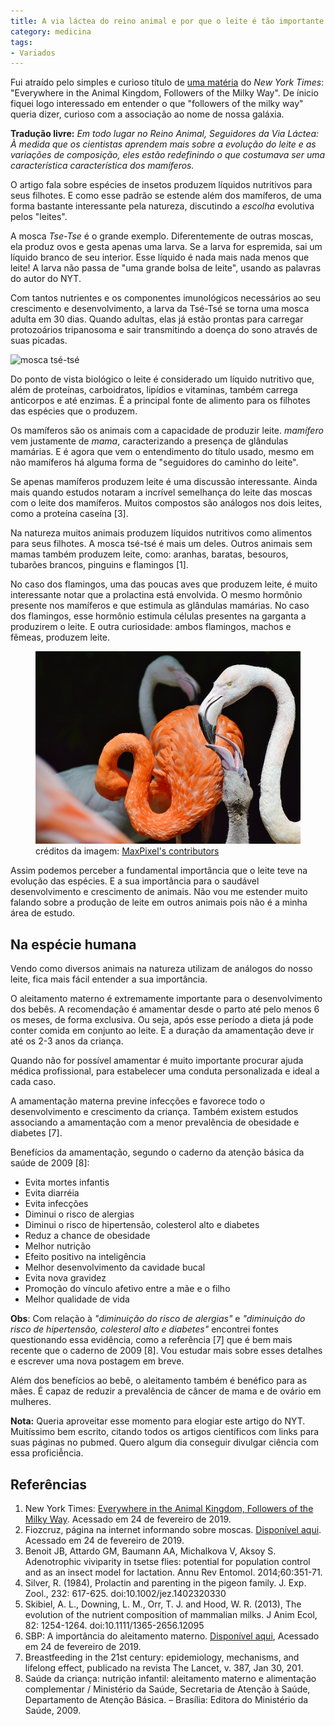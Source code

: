 ```yaml
---
title: A via láctea do reino animal e por que o leite é tão importante
category: medicina
tags:
- Variados
---
```


Fui atraído pelo simples e curioso título de [uma matéria](https://www.nytimes.com/2019/02/11/science/milk-animals-evolution.html) do _New York Times_:  "Everywhere in the Animal Kingdom, Followers of the Milky Way". De ínicio fiquei logo interessado em entender o que "followers of the milky way" queria dizer, curioso com a associação ao nome de nossa galáxia.

**Tradução livre:** _Em todo lugar no Reino Animal, Seguidores da Via Láctea: À medida que os cientistas aprendem mais sobre a evolução do leite e as variações de composição, eles estão redefinindo o que costumava ser uma característica característica dos mamíferos._

O artigo fala sobre espécies de insetos produzem líquidos nutritivos para seus filhotes. E como esse padrão se estende além dos mamíferos, de uma forma bastante interessante pela natureza, discutindo a _escolha_ evolutiva pelos "leites".

A mosca _Tse-Tse_ é o grande exemplo. Diferentemente de outras moscas, ela produz ovos e gesta apenas uma larva. Se a larva for espremida, sai um líquido branco de seu interior. Esse líquido é nada mais nada menos que leite! A larva não passa de "uma grande bolsa de leite", usando as palavras do autor do NYT.

Com tantos nutrientes e os componentes imunológicos necessários ao seu crescimento e desenvolvimento, a larva da Tsé-Tsé se torna uma mosca adulta em 30 dias. Quando adultas, elas já estão prontas para carregar protozoários tripanosoma e sair transmitindo a doença do sono através de suas picadas.

![mosca tsé-tsé](https://upload.wikimedia.org/wikipedia/commons/thumb/c/c7/Glossina_palpalis_morsitans.jpg/800px-Glossina_palpalis_morsitans.jpg)

Do ponto de vista biológico o leite é considerado um líquido nutritivo que, além de proteínas, carboidratos, lipídios e vitaminas, também carrega anticorpos e até enzimas. É a principal fonte de alimento para os filhotes das espécies que o produzem.

Os mamíferos são os animais com a capacidade de produzir leite. _mamífero_ vem justamente de _mama_, caracterizando a presença de glândulas mamárias. E é agora que vem o entendimento do título usado, mesmo em não mamíferos há alguma forma de "seguidores do caminho do leite".

Se apenas mamíferos produzem leite é uma discussão interessante. Ainda mais quando estudos notaram a incrível semelhança do leite das moscas com o leite dos mamíferos. Muitos compostos são análogos nos dois leites, como a proteína caseína [3].

Na natureza muitos animais produzem líquidos nutritivos como alimentos para seus filhotes. A mosca tsé-tsé é mais um deles. Outros animais sem mamas também produzem leite, como: aranhas, baratas, besouros, tubarões brancos, pinguins e flamingos [1].

No caso dos flamingos, uma das poucas aves que produzem leite, é muito interessante notar que a prolactina está envolvida. O mesmo hormônio presente nos mamíferos e que estimula as glândulas mamárias. No caso dos flamingos, esse hormônio estimula células presentes na garganta a produzirem o leite. E outra curiosidade: ambos flamingos, machos e fêmeas, produzem leite.

<figure>
	<img alt="flamingo alimentando filhote" src="/assets/images/posts/2019/milky-way/flamingo-milk.jpg">
	<figcaption>créditos da imagem: <a href="https://www.maxpixel.net/Feather-Birds-Pink-Bird-Plumage-Flamingo-Bill-2528543">MaxPixel's contributors</a></figcaption>
</figure>

Assim podemos perceber a fundamental importância que o leite teve na evolução das espécies. E a sua importância para o saudável desenvolvimento e crescimento de animais. Não vou me estender muito falando sobre a produção de leite em outros animais pois não é a minha área de estudo.

## Na espécie humana

Vendo como diversos animais na natureza utilizam de análogos do nosso leite, fica mais fácil entender a sua importância.

O aleitamento materno é extremamente importante para o desenvolvimento dos bebês. A recomendação é amamentar desde o parto até pelo menos  6 os meses, de forma exclusiva. Ou seja, após esse período a dieta já pode conter comida em conjunto ao leite. E a duração da amamentação deve ir até os 2-3 anos da criança.

Quando não for possível amamentar é muito importante procurar ajuda médica profissional, para estabelecer uma conduta personalizada e ideal a cada caso.

A amamentação materna previne infecções e favorece todo o desenvolvimento e crescimento da criança. Também existem estudos associando a amamentação com a menor prevalência de obesidade e diabetes [7].

Benefícios da amamentação, segundo o caderno da atenção básica da saúde de 2009 [8]:
* Evita mortes infantis
* Evita diarréia
* Evita infecções
* Diminui o risco de alergias
* Diminui o risco de  hipertensão, colesterol alto e diabetes
* Reduz a chance de obesidade
* Melhor nutrição
* Efeito positivo na inteligência
* Melhor desenvolvimento da cavidade bucal
* Evita nova gravidez
* Promoção do vínculo afetivo entre a mãe e o filho
* Melhor qualidade de vida

**Obs**: Com relação à _"diminuição do risco de alergias"_ e _"diminuição do risco de hipertensão, colesterol alto e diabetes"_ encontrei fontes questionando essa evidência,  como a referência [7] que é bem mais recente que o caderno de 2009 [8]. Vou estudar mais sobre esses detalhes e escrever uma nova postagem em breve.

Além dos benefícios ao bebê, o aleitamento também é benéfico para as mães. É capaz de reduzir a prevalência de câncer de mama e de ovário em mulheres.

**Nota:** Queria aproveitar esse momento para elogiar este artigo do NYT. Muitíssimo bem escrito, citando todos os artigos científicos com links para suas páginas no pubmed. Quero algum dia conseguir divulgar ciência com essa proficiễncia.

## Referências
1. New York Times: [Everywhere in the Animal Kingdom, Followers of the Milky Way](https://www.nytimes.com/2019/02/11/science/milk-animals-evolution.html). Acessado em 24 de fevereiro de 2019.
2. Fiozcruz, página na internet informando sobre moscas. [Disponível aqui](http://www.fiocruz.br/biosseguranca/Bis/infantil/moscas.htm). Acessado em 24 de fevereiro de 2019.
3. Benoit JB, Attardo GM, Baumann AA, Michalkova V, Aksoy S. Adenotrophic viviparity in tsetse flies: potential for population control and as an insect model for lactation. Annu Rev Entomol. 2014;60:351-71.
4. Silver, R. (1984), Prolactin and parenting in the pigeon family. J. Exp. Zool., 232: 617-625. doi:10.1002/jez.1402320330
5. Skibiel, A. L., Downing, L. M., Orr, T. J. and Hood, W. R. (2013), The evolution of the nutrient composition of mammalian milks. J Anim Ecol, 82: 1254-1264. doi:10.1111/1365-2656.12095
6. SBP: A importância do aleitamento materno. [Disponível aqui](http://www.sbp.com.br/especiais/pediatria-para-familias/nutricao/a-importancia-do-aleitamento-materno/), Acessado em 24 de fevereiro de 2019.
7. Breastfeeding in the 21st century: epidemiology, mechanisms, and lifelong effect,  publicado na revista The Lancet, v. 387, Jan 30, 201.
8. Saúde da criança: nutrição infantil: aleitamento materno e alimentação complementar / Ministério da Saúde, Secretaria de Atenção à Saúde, Departamento de Atenção Básica. – Brasília: Editora do Ministério da Saúde, 2009.

